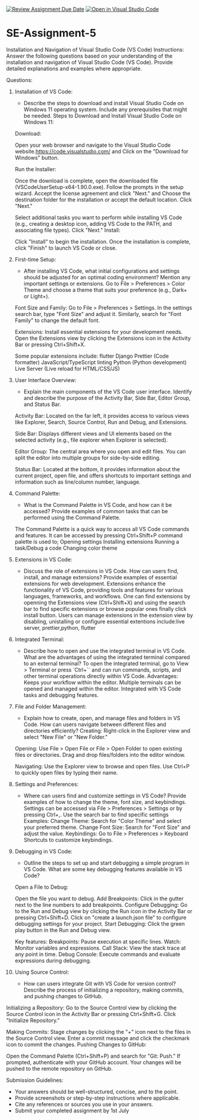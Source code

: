 [![Review Assignment Due Date](https://classroom.github.com/assets/deadline-readme-button-24ddc0f5d75046c5622901739e7c5dd533143b0c8e959d652212380cedb1ea36.svg)](https://classroom.github.com/a/XoLGRbHq)
[![Open in Visual Studio Code](https://classroom.github.com/assets/open-in-vscode-718a45dd9cf7e7f842a935f5ebbe5719a5e09af4491e668f4dbf3b35d5cca122.svg)](https://classroom.github.com/online_ide?assignment_repo_id=15230834&assignment_repo_type=AssignmentRepo)
# SE-Assignment-5
Installation and Navigation of Visual Studio Code (VS Code)
 Instructions:
Answer the following questions based on your understanding of the installation and navigation of Visual Studio Code (VS Code). Provide detailed explanations and examples where appropriate.

 Questions:

1. Installation of VS Code:
   - Describe the steps to download and install Visual Studio Code on Windows 11 operating system. Include any prerequisites that might be needed.
   Steps to Download and Install Visual Studio Code on Windows 11:

   Download:

   Open your web browser and navigate to the Visual Studio Code website.https://code.visualstudio.com/ and Click on the "Download for Windows" button.

   Run the Installer:

   Once the download is complete, open the downloaded file (VSCodeUserSetup-x64-1.90.0.exe).
   Follow the prompts in the setup wizard. Accept the license agreement and click "Next."
   and Choose the destination folder for the installation or accept the default location. Click "Next."

   Select additional tasks you want to perform while installing VS Code (e.g., creating a desktop icon, adding VS Code to the PATH, and associating file types). Click "Next."
   Install:

   Click "Install" to begin the installation. Once the installation is complete, click "Finish" to launch VS Code or close.

2. First-time Setup:
   - After installing VS Code, what initial configurations and settings should be adjusted for an optimal coding environment? Mention any important settings or extensions.
   Go to File > Preferences > Color Theme and choose a theme that suits your preference (e.g., Dark+ or Light+).

   Font Size and Family:
   Go to File > Preferences > Settings.
   In the settings search bar, type "Font Size" and adjust it.
   Similarly, search for "Font Family" to change the default font.

   Extensions:
   Install essential extensions for your development needs. Open the Extensions view by clicking the Extensions icon in the Activity Bar or pressing Ctrl+Shift+X.

   Some popular extensions include:
   flutter
   Django
   Prettier (Code formatter)
   JavaScript/TypeScript linting
   Python (Python development)
   Live Server (Live reload for HTML/CSS/JS)

3. User Interface Overview:
   - Explain the main components of the VS Code user interface. Identify and describe the purpose of the Activity Bar, Side Bar, Editor Group, and Status Bar.

   Activity Bar:
   Located on the far left, it provides access to various views like Explorer, Search, Source Control, Run and Debug, and Extensions.

   Side Bar:
   Displays different views and UI elements based on the selected activity (e.g., file explorer when Explorer is selected).

   Editor Group:
   The central area where you open and edit files. You can split the editor into multiple groups for side-by-side editing.

   Status Bar:
   Located at the bottom, it provides information about the current project, open file, and offers shortcuts to important settings and information such as line/column number, language.

4. Command Palette:
   - What is the Command Palette in VS Code, and how can it be accessed? Provide examples of common tasks that can be performed using the Command Palette.

   The Command Palette is a quick way to access all VS Code commands and features.
   It can be accessed by pressing Ctrl+Shift+P
   command palette is used to;
   Opening settings 
   Installing extensions 
   Running a task/Debug a code
   Changing color theme

5. Extensions in VS Code:
   - Discuss the role of extensions in VS Code. How can users find, install, and manage extensions? Provide examples of essential extensions for web development.
   Extensions enhance the functionality of VS Code, providing tools and features for various languages, frameworks, and workflows.
   One can find extensions by openning the Extensions view (Ctrl+Shift+X) and using the search bar to find specific extensions or browse popular ones finally click install button. Users can manage extensions in the extension view by disabling, unistalling or configure
   essential extentions include:live server, prettier,python, flutter


6. Integrated Terminal:
   - Describe how to open and use the integrated terminal in VS Code. What are the advantages of using the integrated terminal compared to an external terminal?
   To open the integrated terminal, go to View > Terminal or press `Ctrl+`` and can run commands, scripts, and other terminal operations directly within VS Code.
   Advantages:
   Keeps your workflow within the editor.
   Multiple terminals can be opened and managed within the editor.
   Integrated with VS Code tasks and debugging features.

7. File and Folder Management:
   - Explain how to create, open, and manage files and folders in VS Code. How can users navigate between different files and directories efficiently?
   Creating:
   Right-click in the Explorer view and select "New File" or "New Folder."
   
   Opening:
   Use File > Open File or File > Open Folder to open existing files or directories.
   Drag and drop files/folders into the editor window.

   Navigating:
   Use the Explorer view to browse and open files.
   Use Ctrl+P to quickly open files by typing their name.

8. Settings and Preferences:
   - Where can users find and customize settings in VS Code? Provide examples of how to change the theme, font size, and keybindings.
   Settings can be accessed via File > Preferences > Settings or by pressing Ctrl+,.
   Use the search bar to find specific settings
   Examples:
   Change Theme:
   Search for "Color Theme" and select your preferred theme.
   Change Font Size:
   Search for "Font Size" and adjust the value.
   Keybindings:
   Go to File > Preferences > Keyboard Shortcuts to customize keybindings.

9. Debugging in VS Code:
   - Outline the steps to set up and start debugging a simple program in VS Code. What are some key debugging features available in VS Code?

   Open a File to Debug:

   Open the file you want to debug.
   Add Breakpoints:
   Click in the gutter next to the line numbers to add breakpoints.
   Configure Debugging:
   Go to the Run and Debug view by clicking the Run icon in the Activity Bar or pressing Ctrl+Shift+D.
   Click on "create a launch.json file" to configure debugging settings for your project.
   Start Debugging:
   Click the green play button in the Run and Debug view.

   Key features:
   Breakpoints: Pause execution at specific lines.
   Watch: Monitor variables and expressions.
   Call Stack: View the stack trace at any point in time.
   Debug Console: Execute commands and evaluate expressions during debugging.

10. Using Source Control:
    - How can users integrate Git with VS Code for version control? Describe the process of initializing a repository, making commits, and pushing changes to GitHub.

   Initializing a Repository:
   Go to the Source Control view by clicking the Source Control icon in the Activity Bar or pressing Ctrl+Shift+G.
   Click "Initialize Repository."

   Making Commits:
   Stage changes by clicking the "+" icon next to the files in the Source Control view.
   Enter a commit message and click the checkmark icon to commit the changes.
   Pushing Changes to GitHub:

   Open the Command Palette (Ctrl+Shift+P) and search for "Git: Push."
   If prompted, authenticate with your GitHub account.
   Your changes will be pushed to the remote repository on GitHub.

 Submission Guidelines:
- Your answers should be well-structured, concise, and to the point.
- Provide screenshots or step-by-step instructions where applicable.
- Cite any references or sources you use in your answers.
- Submit your completed assignment by 1st July 

